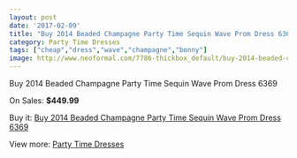 ```yaml
---
layout: post
date: '2017-02-09'
title: "Buy 2014 Beaded Champagne Party Time Sequin Wave Prom Dress 6369"
category: Party Time Dresses
tags: ["cheap","dress","wave","champagne","bonny"]
image: http://www.neoformal.com/7786-thickbox_default/buy-2014-beaded-champagne-party-time-sequin-wave-prom-dress-6369.jpg
---
```

Buy 2014 Beaded Champagne Party Time Sequin Wave Prom Dress 6369

On Sales: **$449.99**
<a href="https://www.neoformal.com/en/party-time-dresses/2753-buy-2014-beaded-champagne-party-time-sequin-wave-prom-dress-6369.html"><amp-img layout="responsive" width="600" height="600" src="//www.neoformal.com/7786-thickbox_default/buy-2014-beaded-champagne-party-time-sequin-wave-prom-dress-6369.jpg" alt="Buy 2014 Beaded Champagne Party Time Sequin Wave Prom Dress 6369 0" /></a>
<a href="https://www.neoformal.com/en/party-time-dresses/2753-buy-2014-beaded-champagne-party-time-sequin-wave-prom-dress-6369.html"><amp-img layout="responsive" width="600" height="600" src="//www.neoformal.com/7787-thickbox_default/buy-2014-beaded-champagne-party-time-sequin-wave-prom-dress-6369.jpg" alt="Buy 2014 Beaded Champagne Party Time Sequin Wave Prom Dress 6369 1" /></a>

Buy it: [Buy 2014 Beaded Champagne Party Time Sequin Wave Prom Dress 6369](https://www.neoformal.com/en/party-time-dresses/2753-buy-2014-beaded-champagne-party-time-sequin-wave-prom-dress-6369.html "Buy 2014 Beaded Champagne Party Time Sequin Wave Prom Dress 6369")

View more: [Party Time Dresses](https://www.neoformal.com/en/25-party-time-dresses "Party Time Dresses")